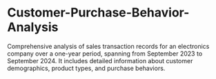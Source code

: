 # Customer-Purchase-Behavior-Analysis
 Comprehensive analysis of sales transaction records for an electronics company over a one-year period, spanning from September 2023 to September 2024. It includes detailed information about customer demographics, product types, and purchase behaviors.
